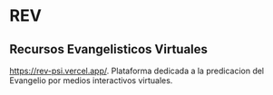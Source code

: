 # REV
## Recursos Evangelisticos Virtuales
https://rev-psi.vercel.app/.
Plataforma dedicada a la predicacion del Evangelio por medios interactivos virtuales.

## 

